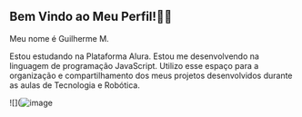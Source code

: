 ## Bem Vindo ao Meu Perfil!🦒💚

Meu nome é Guilherme M.

Estou estudando na Plataforma Alura.
Estou me desenvolvendo na linguagem de programação JavaScript.
Utilizo esse espaço para a organização e compartilhamento dos meus projetos desenvolvidos durante as aulas de Tecnologia e Robótica.

![](![image](https://github.com/EstudanteGMS/EstudanteGMS/assets/172064118/3af242ff-5aa3-4383-9633-67657f71ff48)
